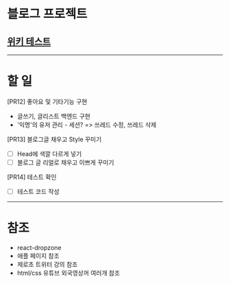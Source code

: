 # 블로그 프로젝트

## [위키 테스트](https://github.com/CodeSoom/project-react-6-shongs27.wiki.git)

---

# 할 일

[PR12] 좋아요 및 기타기능 구현

- 글쓰기, 글리스트 백엔드 구현
- '익명'의 유저 관리 - 세션?
  => 쓰레드 수정, 쓰레드 삭제

[PR13] 블로그글 채우고 Style 꾸미기

- [ ] Head에 색깔 다르게 넣기
- [ ] 블로그 글 리얼로 채우고 이쁘게 꾸미기

[PR14] 테스트 확인

- [ ] 테스트 코드 작성

---

# 참조

- react-dropzone
- 애플 페이지 참조
- 제로초 트위터 강의 참조
- html/css 유튜브 외국영상꺼 여러개 참조
